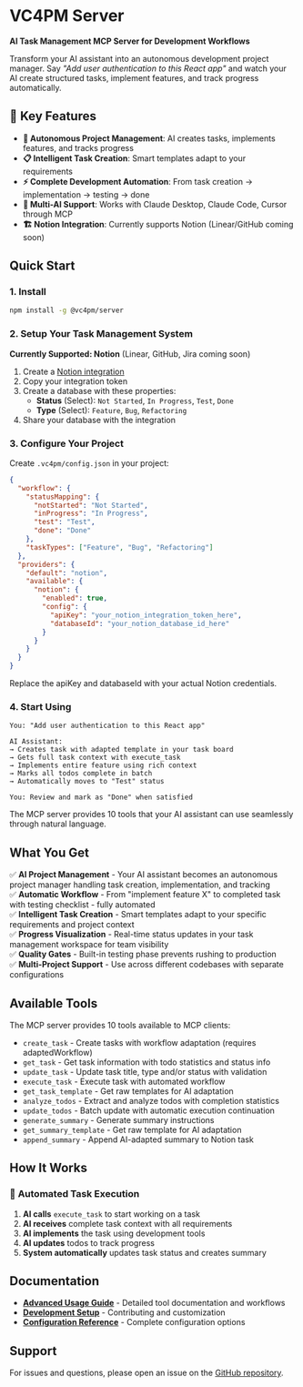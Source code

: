 # VC4PM Server

**AI Task Management MCP Server for Development Workflows**

Transform your AI assistant into an autonomous development project manager. Say *"Add user authentication to this React app"* and watch your AI create structured tasks, implement features, and track progress automatically.

## 🚀 **Key Features**

- **🎯 Autonomous Project Management**: AI creates tasks, implements features, and tracks progress
- **📋 Intelligent Task Creation**: Smart templates adapt to your requirements  
- **⚡ Complete Development Automation**: From task creation → implementation → testing → done
- **🔄 Multi-AI Support**: Works with Claude Desktop, Claude Code, Cursor through MCP
- **🏗️ Notion Integration**: Currently supports Notion (Linear/GitHub coming soon)

## Quick Start

### 1. Install

```bash
npm install -g @vc4pm/server
```

### 2. Setup Your Task Management System

**Currently Supported: Notion** (Linear, GitHub, Jira coming soon)

1. Create a [Notion integration](https://www.notion.so/my-integrations)
2. Copy your integration token
3. Create a database with these properties:
   - **Status** (Select): `Not Started`, `In Progress`, `Test`, `Done`
   - **Type** (Select): `Feature`, `Bug`, `Refactoring`
4. Share your database with the integration

### 3. Configure Your Project

Create `.vc4pm/config.json` in your project:

```json
{
  "workflow": {
    "statusMapping": {
      "notStarted": "Not Started",
      "inProgress": "In Progress", 
      "test": "Test",
      "done": "Done"
    },
    "taskTypes": ["Feature", "Bug", "Refactoring"]
  },
  "providers": {
    "default": "notion",
    "available": {
      "notion": {
        "enabled": true,
        "config": {
          "apiKey": "your_notion_integration_token_here",
          "databaseId": "your_notion_database_id_here"
        }
      }
    }
  }
}
```

Replace the apiKey and databaseId with your actual Notion credentials.

### 4. Start Using

```
You: "Add user authentication to this React app"

AI Assistant: 
→ Creates task with adapted template in your task board
→ Gets full task context with execute_task
→ Implements entire feature using rich context
→ Marks all todos complete in batch
→ Automatically moves to "Test" status

You: Review and mark as "Done" when satisfied
```

The MCP server provides 10 tools that your AI assistant can use seamlessly through natural language.

## What You Get

✅ **AI Project Management** - Your AI assistant becomes an autonomous project manager handling task creation, implementation, and tracking  
✅ **Automatic Workflow** - From "implement feature X" to completed task with testing checklist - fully automated  
✅ **Intelligent Task Creation** - Smart templates adapt to your specific requirements and project context  
✅ **Progress Visualization** - Real-time status updates in your task management workspace for team visibility  
✅ **Quality Gates** - Built-in testing phase prevents rushing to production  
✅ **Multi-Project Support** - Use across different codebases with separate configurations  

## Available Tools

The MCP server provides 10 tools available to MCP clients:

- `create_task` - Create tasks with workflow adaptation (requires adaptedWorkflow)
- `get_task` - Get task information with todo statistics and status info
- `update_task` - Update task title, type and/or status with validation
- `execute_task` - Execute task with automated workflow
- `get_task_template` - Get raw templates for AI adaptation
- `analyze_todos` - Extract and analyze todos with completion statistics
- `update_todos` - Batch update with automatic execution continuation
- `generate_summary` - Generate summary instructions
- `get_summary_template` - Get raw template for AI adaptation
- `append_summary` - Append AI-adapted summary to Notion task

## How It Works

### 🔄 **Automated Task Execution**
1. **AI calls** `execute_task` to start working on a task
2. **AI receives** complete task context with all requirements
3. **AI implements** the task using development tools
4. **AI updates** todos to track progress
5. **System automatically** updates task status and creates summary


## Documentation

- **[Advanced Usage Guide](docs/advanced-usage.md)** - Detailed tool documentation and workflows
- **[Development Setup](docs/development.md)** - Contributing and customization
- **[Configuration Reference](docs/configuration.md)** - Complete configuration options

## Support

For issues and questions, please open an issue on the [GitHub repository](https://github.com/christophe-bazin/vibe-coding-4pm).

